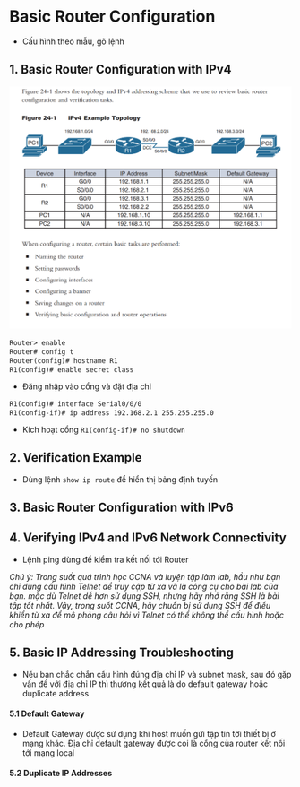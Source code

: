 # Basic Router Configuration

- Cấu hình theo mẫu, gõ lệnh

## 1. Basic Router Configuration with IPv4 

![1](/image/2021-04-06_15-03-52.png)

```
Router> enable
Router# config t
Router(config)# hostname R1
R1(config)# enable secret class
```

- Đăng nhập vào cổng và đặt địa chỉ 
```
R1(config)# interface Serial0/0/0
R1(config-if)# ip address 192.168.2.1 255.255.255.0
```
- Kích hoạt cổng 
` R1(config-if)# no shutdown `

## 2. Verification Example 
- Dùng lệnh `show ip route` để hiển thị bảng định tuyến

## 3. Basic Router Configuration with IPv6

## 4. Verifying IPv4 and IPv6 Network Connectivity
- Lệnh ping dùng để kiểm tra kết nối tới Router

*Chú ý: Trong suốt quá trình học CCNA và luyện tập làm lab, hầu như bạn chỉ dùng cấu hình Telnet để truy cập từ xa và là công cụ cho bài lab của bạn. mặc dù Telnet dễ hơn sử dụng SSH, nhưng hãy nhớ rằng SSH là bài tập tốt nhất. Vậy, trong suốt CCNA, hãy chuẩn bị sử dụng SSH để điều khiển từ xa để mô phỏng câu hỏi vì Telnet có thể không thể cấu hình hoặc cho phép*

## 5. Basic IP Addressing Troubleshooting 
- Nếu bạn chắc chắn cấu hình đúng địa chỉ IP và subnet mask, sau đó gặp vấn đề với địa chỉ IP thì thường kết quả là do default gateway hoặc duplicate address

#### 5.1 Default Gateway
- Default Gateway được sử dụng khi host muốn gửi tập tin tới thiết bị ở mạng khác. Địa chỉ default gateway được coi là cổng của router kết nối tới mạng local 

#### 5.2 Duplicate IP Addresses
